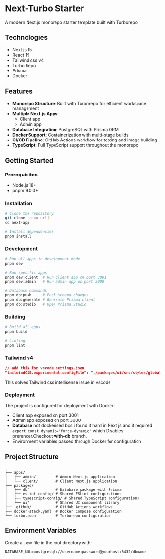 # Next-Turbo Starter

A modern Next.js monorepo starter template built with Turborepo.

## Technologies
- Next js 15
- React 19
- Tailwind css v4
- Turbo Repo
- Prisma
- Docker 

## Features

- **Monorepo Structure**: Built with Turborepo for efficient workspace management
- **Multiple Next.js Apps**: 
  - Client app
  - Admin app
- **Database Integration**: PostgreSQL with Prisma ORM
- **Docker Support**: Containerization with multi-stage builds
- **CI/CD Pipeline**: GitHub Actions workflow for testing and image building
- **TypeScript**: Full TypeScript support throughout the monorepo

## Getting Started

### Prerequisites

- Node.js 18+
- pnpm 9.0.0+

### Installation

```bash
# Clone the repository
git clone [repo-url]
cd next-app

# Install dependencies
pnpm install
```

### Development

```bash
# Run all apps in development mode
pnpm dev

# Run specific apps
pnpm dev:client  # Run client app on port 3001
pnpm dev:admin   # Run admin app on port 3000

# Database commands
pnpm db:push     # Push schema changes
pnpm db:generate # Generate Prisma client
pnpm db:studio   # Open Prisma Studio
```

### Building

```bash
# Build all apps
pnpm build

# Linting
pnpm lint
```
### Tailwind v4
```json
// add this for vscode settings.json
"tailwindCSS.experimental.configFile": "./packages/ui/src/styles/globals.css"
```
This solves Tailwind css intellisense issue in vscode

### Deployment

The project is configured for deployment with Docker:
- Client app exposed on port 3001
- Admin app exposed on port 3000
- **Database** not dockerised bcs i found it hard in Next js and it required `export const dynamic="force-dynamic"` which
  Disables prerender.Checkout **with-db** branch.
- Environment variables passed through Docker for configuration

## Project Structure

```
.
├── apps/
│   ├── admin/         # Admin Next.js application
│   └── client/        # Client Next.js application
├── packages/
│   ├── db/            # Database package with Prisma
│   ├── eslint-config/ # Shared ESLint configurations
│   ├── typescript-config/ # Shared TypeScript configurations
│   └── ui/            # Shared UI component library
├── .github/           # GitHub Actions workflows
├── docker-stack.yaml  # Docker Compose configuration
└── turbo.json         # Turborepo configuration
```

## Environment Variables

Create a `.env` file in the root directory with:

```
DATABASE_URL=postgresql://username:password@yourhost:5432/dbname
```
